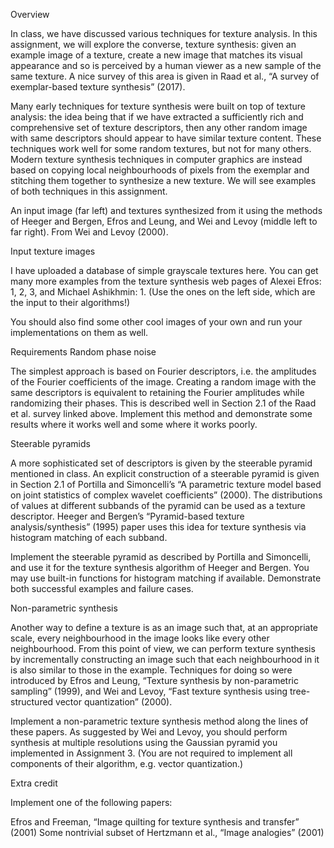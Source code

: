 Overview

In class, we have discussed various techniques for texture analysis. In this assignment, we will explore the converse, texture synthesis: given an example image of a texture, create a new image that matches its visual appearance and so is perceived by a human viewer as a new sample of the same texture. A nice survey of this area is given in Raad et al., “A survey of exemplar-based texture synthesis” (2017).

Many early techniques for texture synthesis were built on top of texture analysis: the idea being that if we have extracted a sufficiently rich and comprehensive set of texture descriptors, then any other random image with same descriptors should appear to have similar texture content. These techniques work well for some random textures, but not for many others. Modern texture synthesis techniques in computer graphics are instead based on copying local neighbourhoods of pixels from the exemplar and stitching them together to synthesize a new texture. We will see examples of both techniques in this assignment.

   

An input image (far left) and textures synthesized from it using the methods of Heeger and Bergen, Efros and Leung, and Wei and Levoy (middle left to far right). From Wei and Levoy (2000).

Input texture images

I have uploaded a database of simple grayscale textures here. You can get many more examples from the texture synthesis web pages of Alexei Efros: 1, 2, 3, and Michael Ashikhmin: 1. (Use the ones on the left side, which are the input to their algorithms!)

You should also find some other cool images of your own and run your implementations on them as well.

Requirements
Random phase noise

The simplest approach is based on Fourier descriptors, i.e. the amplitudes of the Fourier coefficients of the image. Creating a random image with the same descriptors is equivalent to retaining the Fourier amplitudes while randomizing their phases. This is described well in Section 2.1 of the Raad et al. survey linked above. Implement this method and demonstrate some results where it works well and some where it works poorly.

Steerable pyramids

A more sophisticated set of descriptors is given by the steerable pyramid mentioned in class. An explicit construction of a steerable pyramid is given in Section 2.1 of Portilla and Simoncelli’s “A parametric texture model based on joint statistics of complex wavelet coefficients” (2000). The distributions of values at different subbands of the pyramid can be used as a texture descriptor. Heeger and Bergen’s “Pyramid-based texture analysis/synthesis” (1995) paper uses this idea for texture synthesis via histogram matching of each subband.

Implement the steerable pyramid as described by Portilla and Simoncelli, and use it for the texture synthesis algorithm of Heeger and Bergen. You may use built-in functions for histogram matching if available. Demonstrate both successful examples and failure cases.

Non-parametric synthesis

Another way to define a texture is as an image such that, at an appropriate scale, every neighbourhood in the image looks like every other neighbourhood. From this point of view, we can perform texture synthesis by incrementally constructing an image such that each neighbourhood in it is also similar to those in the example. Techniques for doing so were introduced by Efros and Leung, “Texture synthesis by non-parametric sampling” (1999), and Wei and Levoy, “Fast texture synthesis using tree-structured vector quantization” (2000).

Implement a non-parametric texture synthesis method along the lines of these papers. As suggested by Wei and Levoy, you should perform synthesis at multiple resolutions using the Gaussian pyramid you implemented in Assignment 3. (You are not required to implement all components of their algorithm, e.g. vector quantization.)

Extra credit

Implement one of the following papers:

Efros and Freeman, “Image quilting for texture synthesis and transfer” (2001)
Some nontrivial subset of Hertzmann et al., “Image analogies” (2001)
